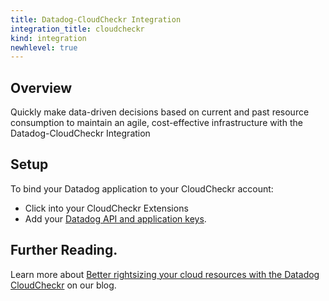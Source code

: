 ```yaml
---
title: Datadog-CloudCheckr Integration
integration_title: cloudcheckr
kind: integration
newhlevel: true
---
```


## Overview

Quickly make data-driven decisions based on current and past resource consumption to maintain an agile, cost-effective infrastructure with the Datadog-CloudCheckr Integration

## Setup

To bind your Datadog application to your CloudCheckr account: 

* Click into your CloudCheckr Extensions 
* Add your [Datadog API and application keys](https://app.datadoghq.com/account/settings#api).

## Further Reading.
Learn more about [Better rightsizing your cloud resources with the Datadog CloudCheckr](https://www.datadoghq.com/blog/rightsizing-cloudcheckr/) on our blog. 